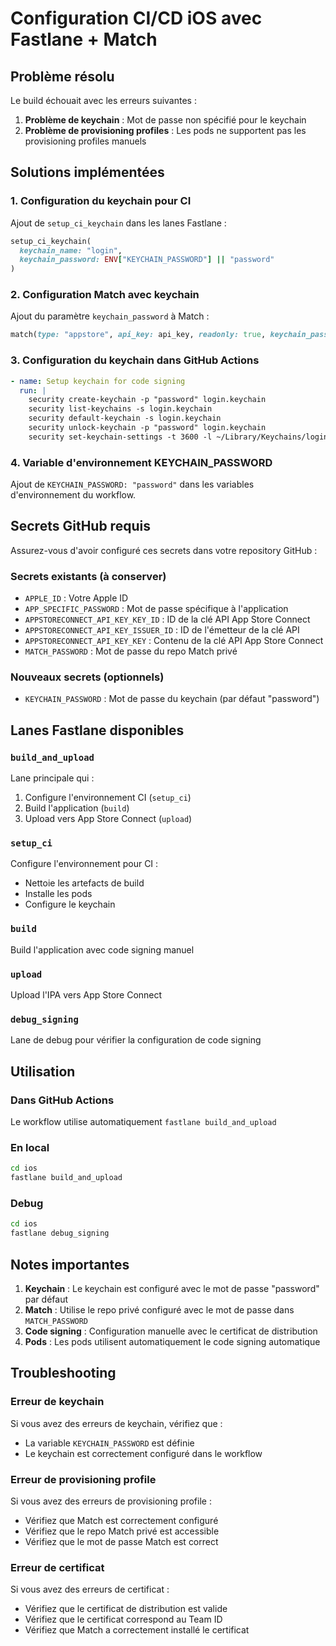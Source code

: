 # Configuration CI/CD iOS avec Fastlane + Match

## Problème résolu

Le build échouait avec les erreurs suivantes :
1. **Problème de keychain** : Mot de passe non spécifié pour le keychain
2. **Problème de provisioning profiles** : Les pods ne supportent pas les provisioning profiles manuels

## Solutions implémentées

### 1. Configuration du keychain pour CI

Ajout de `setup_ci_keychain` dans les lanes Fastlane :
```ruby
setup_ci_keychain(
  keychain_name: "login",
  keychain_password: ENV["KEYCHAIN_PASSWORD"] || "password"
)
```

### 2. Configuration Match avec keychain

Ajout du paramètre `keychain_password` à Match :
```ruby
match(type: "appstore", api_key: api_key, readonly: true, keychain_password: ENV["KEYCHAIN_PASSWORD"] || "password")
```

### 3. Configuration du keychain dans GitHub Actions

```yaml
- name: Setup keychain for code signing
  run: |
    security create-keychain -p "password" login.keychain
    security list-keychains -s login.keychain
    security default-keychain -s login.keychain
    security unlock-keychain -p "password" login.keychain
    security set-keychain-settings -t 3600 -l ~/Library/Keychains/login.keychain-db
```

### 4. Variable d'environnement KEYCHAIN_PASSWORD

Ajout de `KEYCHAIN_PASSWORD: "password"` dans les variables d'environnement du workflow.

## Secrets GitHub requis

Assurez-vous d'avoir configuré ces secrets dans votre repository GitHub :

### Secrets existants (à conserver)
- `APPLE_ID` : Votre Apple ID
- `APP_SPECIFIC_PASSWORD` : Mot de passe spécifique à l'application
- `APPSTORECONNECT_API_KEY_KEY_ID` : ID de la clé API App Store Connect
- `APPSTORECONNECT_API_KEY_ISSUER_ID` : ID de l'émetteur de la clé API
- `APPSTORECONNECT_API_KEY_KEY` : Contenu de la clé API App Store Connect
- `MATCH_PASSWORD` : Mot de passe du repo Match privé

### Nouveaux secrets (optionnels)
- `KEYCHAIN_PASSWORD` : Mot de passe du keychain (par défaut "password")

## Lanes Fastlane disponibles

### `build_and_upload`
Lane principale qui :
1. Configure l'environnement CI (`setup_ci`)
2. Build l'application (`build`)
3. Upload vers App Store Connect (`upload`)

### `setup_ci`
Configure l'environnement pour CI :
- Nettoie les artefacts de build
- Installe les pods
- Configure le keychain

### `build`
Build l'application avec code signing manuel

### `upload`
Upload l'IPA vers App Store Connect

### `debug_signing`
Lane de debug pour vérifier la configuration de code signing

## Utilisation

### Dans GitHub Actions
Le workflow utilise automatiquement `fastlane build_and_upload`

### En local
```bash
cd ios
fastlane build_and_upload
```

### Debug
```bash
cd ios
fastlane debug_signing
```

## Notes importantes

1. **Keychain** : Le keychain est configuré avec le mot de passe "password" par défaut
2. **Match** : Utilise le repo privé configuré avec le mot de passe dans `MATCH_PASSWORD`
3. **Code signing** : Configuration manuelle avec le certificat de distribution
4. **Pods** : Les pods utilisent automatiquement le code signing automatique

## Troubleshooting

### Erreur de keychain
Si vous avez des erreurs de keychain, vérifiez que :
- La variable `KEYCHAIN_PASSWORD` est définie
- Le keychain est correctement configuré dans le workflow

### Erreur de provisioning profile
Si vous avez des erreurs de provisioning profile :
- Vérifiez que Match est correctement configuré
- Vérifiez que le repo Match privé est accessible
- Vérifiez que le mot de passe Match est correct

### Erreur de certificat
Si vous avez des erreurs de certificat :
- Vérifiez que le certificat de distribution est valide
- Vérifiez que le certificat correspond au Team ID
- Vérifiez que Match a correctement installé le certificat 